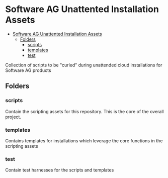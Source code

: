 # Software AG Unattented Installation Assets

- [Software AG Unattented Installation Assets](#software-ag-unattented-installation-assets)
  - [Folders](#folders)
    - [scripts](#scripts)
    - [templates](#templates)
    - [test](#test)

Collection of scripts to be "curled" during unattended cloud installations for Software AG products

## Folders

### scripts

Contain the scripting assets for this repository. This is the core of the overall project.

### templates

Contains templates for installations which leverage the core functions in the scripting assets

### test

Contain test harnesses for the scripts and templates
